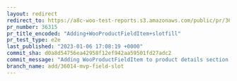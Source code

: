 ```yaml
---
layout: redirect
redirect_to: https://a8c-woo-test-reports.s3.amazonaws.com/public/pr/36315/e2e/index.html
pr_number: 36315
pr_title_encoded: "Adding+WooProductFieldItem+slotfill"
pr_test_type: e2e
last_published: "2023-01-06 17:08:19 +0000"
commit_sha: d0a8d54756ea42958f12ef942aa59501fd27adc2
commit_message: "Adding WooProductFieldItem to product details section."
branch_name: add/36014-mvp-field-slot
---
```

